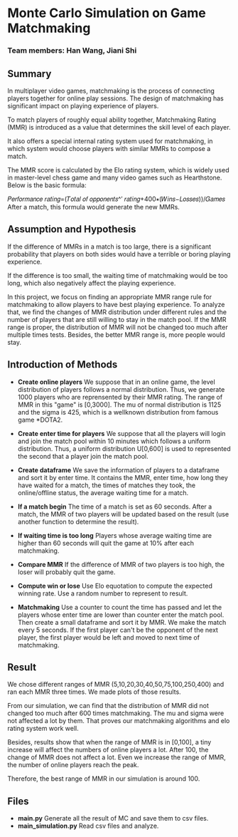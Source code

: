 # Monte Carlo Simulation on Game Matchmaking

### Team members: Han Wang, Jiani Shi

## Summary

In multiplayer video games, matchmaking is the process of connecting players together for online play sessions. The design of matchmaking has significant impact on playing experience of players.

To match players of roughly equal ability together, Matchmaking Rating (MMR) is introduced as a value that determines the skill level of each player.

It also offers a special internal rating system used for matchmaking, in which system would choose players with similar MMRs to compose a match. 

The MMR score is calculated by the Elo rating system, which is widely used in master-level chess game and many video games such as Hearthstone. Below is the basic formula:

𝑃𝑒𝑟𝑓𝑜𝑟𝑚𝑎𝑛𝑐𝑒 𝑟𝑎𝑡𝑖𝑛𝑔=(𝑇𝑜𝑡𝑎𝑙 𝑜𝑓 𝑜𝑝𝑝𝑜𝑛𝑒𝑛𝑡𝑠^′ 𝑟𝑎𝑡𝑖𝑛𝑔+400∗(𝑊𝑖𝑛𝑠−𝐿𝑜𝑠𝑠𝑒𝑠))/𝐺𝑎𝑚𝑒𝑠
After a match, this formula would generate the new MMRs.

## Assumption and Hypothesis
If the difference of MMRs in a match is too large, there is a significant probability that players on both sides would have a terrible or boring playing experience.

If the difference is too small, the waiting time of matchmaking would be too long, which also negatively affect the playing experience.

In this project, we focus on finding an appropriate MMR range rule for matchmaking to allow players to have best playing experience. To analyze that, we find the changes of MMR distribution under different rules and the number of players that are still willing to stay in the match pool. If the MMR range is proper, the distribution of MMR will not be changed too much after multiple times tests. Besides, the better MMR range is, more people would stay.

## Introduction of Methods

- __Create online players__
We suppose that in an online game, the level distribution of players follows a normal distribution. Thus, we generate 1000 players who are reprensented by their MMR rating. The range of MMR in this "game" is [0,3000]. The mu of normal distribution is 1125 and the sigma is 425, which is a wellknown distribution from famous game *DOTA2.

- __Create enter time for players__
We suppose that all the players will login and join the match pool within 10 minutes which follows a uniform distribution. Thus, a uniform distribution U[0,600] is used to represented the second that a player join the match pool.

- __Create dataframe__
We save the information of players to a dataframe and sort it by enter time. It contains the MMR, enter time, how long they have waited for a match, the times of matches they took, the online/offline status, the average waiting time for a match.

- __If a match begin__
The time of a match is set as 60 seconds. After a match, the MMR of two players will be updated based on the result (use another function to determine the result).

- __If waiting time is too long__
Players whose average waiting time are higher than 60 seconds will quit the game at 10% after each matchmaking.

- __Compare MMR__
If the difference of MMR of two players is too high, the loser will probably quit the game.

- __Compute win or lose__
Use Elo equotation to compute the expected winning rate. Use a random number to represent to result.

- __Matchmaking__
Use a counter to count the time has passed and let the players whose enter time are lower than counter enter the match pool. Then create a small dataframe and sort it by MMR. We make the match every 5 seconds. If the first player can't be the opponent of the next player, the first player would be left and moved to next time of matchmaking.

## Result
We chose different ranges of MMR (5,10,20,30,40,50,75,100,250,400) and ran each MMR three times. We made plots of those results.

From our simulation, we can find that the distribution of MMR did not changed too much after 600 times matchmaking. The mu and sigma were not affected a lot by them. That proves our matchmaking algorithms and elo rating system work well.

Besides, results show that when the range of MMR is in [0,100], a tiny increase will affect the numbers of online players a lot. After 100, the change of MMR does not affect a lot. Even we increase the range of MMR, the number of online players reach the peak.

Therefore, the best range of MMR in our simulation is around 100.

## Files
- __main.py__
Generate all the result of MC and save them to csv files.
- __main_simulation.py__
Read csv files and analyze.



